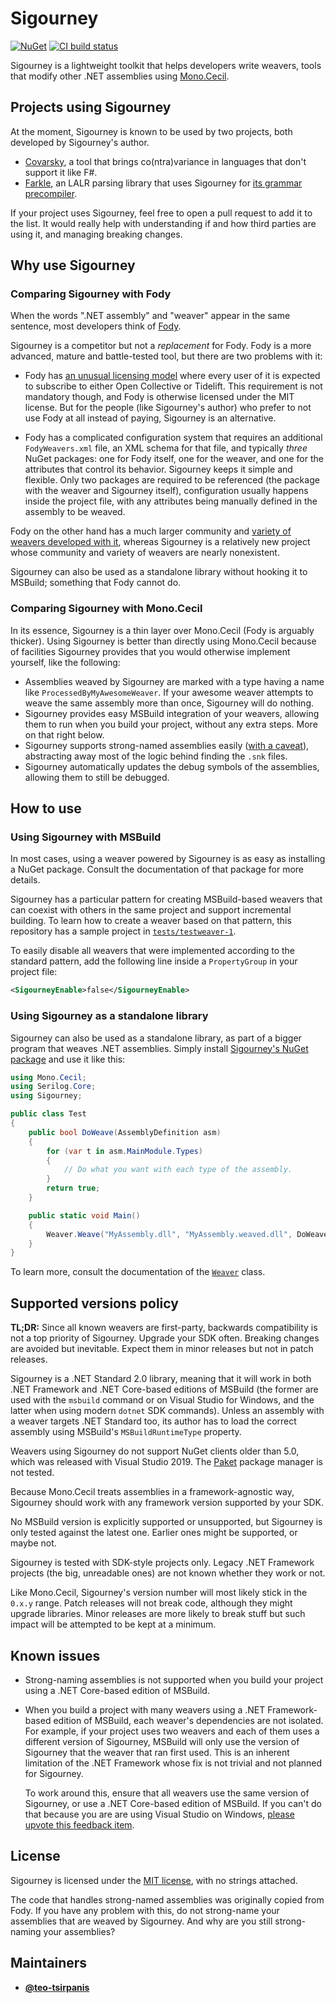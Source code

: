 # Sigourney

[![NuGet](https://img.shields.io/nuget/v/Sigourney)][nuget]
[![CI build status](https://github.com/teo-tsirpanis/Sigourney/actions/workflows/ci.yml/badge.svg?branch=mainstream&event=push)](https://github.com/teo-tsirpanis/Sigourney/actions/workflows/ci.yml)

Sigourney is a lightweight toolkit that helps developers write weavers, tools that modify other .NET assemblies using [Mono.Cecil][cecil].

## Projects using Sigourney

At the moment, Sigourney is known to be used by two projects, both developed by Sigourney's author.

* [Covarsky][covarsky], a tool that brings co(ntra)variance in languages that don't support it like F#.
* [Farkle][farkle], an LALR parsing library that uses Sigourney for [its grammar precompiler][farkle-precompiler].

If your project uses Sigourney, feel free to open a pull request to add it to the list. It would really help with understanding if and how third parties are using it, and managing breaking changes.

## Why use Sigourney

### Comparing Sigourney with Fody

When the words ".NET assembly" and "weaver" appear in the same sentence, most developers think of [Fody][fody].

Sigourney is a competitor but not a _replacement_ for Fody. Fody is a more advanced, mature and battle-tested tool, but there are two problems with it:

* Fody has [an unusual licensing model][fody-licensing] where every user of it is expected to subscribe to either Open Collective or Tidelift. This requirement is not mandatory though, and Fody is otherwise licensed under the MIT license. But for the people (like Sigourney's author) who prefer to not use Fody at all instead of paying, Sigourney is an alternative.

* Fody has a complicated configuration system that requires an additional `FodyWeavers.xml` file, an XML schema for that file, and typically _three_ NuGet packages: one for Fody itself, one for the weaver, and one for the attributes that control its behavior. Sigourney keeps it simple and flexible. Only two packages are required to be referenced (the package with the weaver and Sigourney itself), configuration usually happens inside the project file, with any attributes being manually defined in the assembly to be weaved.

Fody on the other hand has a much larger community and [variety of weavers developed with it][fody-weavers], whereas Sigourney is a relatively new project whose community and variety of weavers are nearly nonexistent.

Sigourney can also be used as a standalone library without hooking it to MSBuild; something that Fody cannot do.

### Comparing Sigourney with Mono.Cecil

In its essence, Sigourney is a thin layer over Mono.Cecil (Fody is arguably thicker). Using Sigourney is better than directly using Mono.Cecil because of facilities Sigourney provides that you would otherwise implement yourself, like the following:

* Assemblies weaved by Sigourney are marked with a type having a name like `ProcessedByMyAwesomeWeaver`. If your awesome weaver attempts to weave the same assembly more than once, Sigourney will do nothing.
* Sigourney provides easy MSBuild integration of your weavers, allowing them to run when you build your project, without any extra steps. More on that right below.
* Sigourney supports strong-named assemblies easily ([with a caveat](#known-issues)), abstracting away most of the logic behind finding the `.snk` files.
* Sigourney automatically updates the debug symbols of the assemblies, allowing them to still be debugged.

## How to use

### Using Sigourney with MSBuild

In most cases, using a weaver powered by Sigourney is as easy as installing a NuGet package. Consult the documentation of that package for more details.

Sigourney has a particular pattern for creating MSBuild-based weavers that can coexist with others in the same project and support incremental building. To learn how to create a weaver based on that pattern, this repository has a sample project in [`tests/testweaver-1`][testweaver1].

To easily disable all weavers that were implemented according to the standard pattern, add the following line inside a `PropertyGroup` in your project file:

```xml
<SigourneyEnable>false</SigourneyEnable>
```

### Using Sigourney as a standalone library

Sigourney can also be used as a standalone library, as part of a bigger program that weaves .NET assemblies. Simply install [Sigourney's NuGet package][nuget] and use it like this:

```csharp
using Mono.Cecil;
using Serilog.Core;
using Sigourney;

public class Test
{
    public bool DoWeave(AssemblyDefinition asm)
    {
        for (var t in asm.MainModule.Types)
        {
            // Do what you want with each type of the assembly.
        }
        return true;
    }

    public static void Main()
    {
        Weaver.Weave("MyAssembly.dll", "MyAssembly.weaved.dll", DoWeave, Logger.None, null, "MyAwesomeWeaver");
    }
}
```

To learn more, consult the documentation of the [`Weaver`][weaver-class] class.

## Supported versions policy

__TL;DR:__ Since all known weavers are first-party, backwards compatibility is not a top priority of Sigourney. Upgrade your SDK often. Breaking changes are avoided but inevitable. Expect them in minor releases but not in patch releases.

Sigourney is a .NET Standard 2.0 library, meaning that it will work in both .NET Framework and .NET Core-based editions of MSBuild (the former are used with the `msbuild` command or on Visual Studio for Windows, and the latter when using modern `dotnet` SDK commands). Unless an assembly with a weaver targets .NET Standard too, its author has to load the correct assembly using MSBuild's `MSBuildRuntimeType` property.

Weavers using Sigourney do not support NuGet clients older than 5.0, which was released with Visual Studio 2019. The [Paket](https://fsprojects.github.io/Paket) package manager is not tested.

Because Mono.Cecil treats assemblies in a framework-agnostic way, Sigourney should work with any framework version supported by your SDK.

No MSBuild version is explicitly supported or unsupported, but Sigourney is only tested against the latest one. Earlier ones might be supported, or maybe not.

Sigourney is tested with SDK-style projects only. Legacy .NET Framework projects (the big, unreadable ones) are not known whether they work or not.

Like Mono.Cecil, Sigourney's version number will most likely stick in the `0.x.y` range. Patch releases will not break code, although they might upgrade libraries. Minor releases are more likely to break stuff but such impact will be attempted to be kept at a minimum.

## Known issues

* Strong-naming assemblies is not supported when you build your project using a .NET Core-based edition of MSBuild.

*
    When you build a project with many weavers using a .NET Framework-based edition of MSBuild, each weaver's dependencies are not isolated. For example, if your project uses two weavers and each of them uses a different version of Sigourney, MSBuild will only use the version of Sigourney that the weaver that ran first used. This is an inherent limitation of the .NET Framework whose fix is not trivial and not planned for Sigourney.

    To work around this, ensure that all weavers use the same version of Sigourney, or use a .NET Core-based edition of MSBuild. If you can't do that because you are are using Visual Studio on Windows, [please upvote this feedback item](https://developercommunity.visualstudio.com/t/Allow-building-SDK-style-projects-with-t/1331985).

## License

Sigourney is licensed under the [MIT license][mit], with no strings attached.

The code that handles strong-named assemblies was originally copied from Fody. If you have any problem with this, do not strong-name your assemblies that are weaved by Sigourney. And why are you still strong-naming your assemblies?

## Maintainers

* [__@teo-tsirpanis__](https://github.com/teo-tsirpanis)

[nuget]: https://nuget.org/packages/Sigourney
[ci]: https://github.com/teo-tsirpanis/Sigourney/actions
[cecil]: https://github.com/jbevain/cecil
[farkle]: https://github.com/teo-tsirpanis/Farkle
[farkle-precompiler]: https://teo-tsirpanis.github.io/Farkle/the-precompiler.html
[covarsky]: https://github.com/teo-tsirpanis/Covarsky
[fody]: https://github.com/Fody/Fody
[fody-licensing]: https://github.com/Fody/Home/blob/master/pages/licensing-patron-faq.md
[fody-weavers]: https://github.com/Fody/Home/blob/master/pages/addins.md
[testweaver1]: https://github.com/teo-tsirpanis/Sigourney/tree/mainstream/tests/testweaver-1
[weaver-class]: https://github.com/teo-tsirpanis/Sigourney/tree/mainstream/src/Sigourney/Weaver.cs
[mit]: https://opensource.org/licenses/MIT
